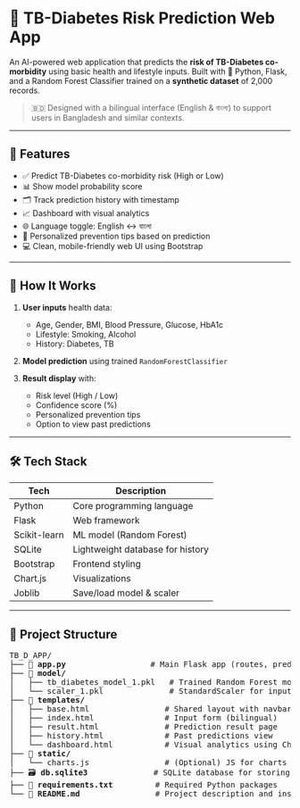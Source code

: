 # 🧠 TB-Diabetes Risk Prediction Web App

An AI-powered web application that predicts the **risk of TB-Diabetes co-morbidity** using basic health and lifestyle inputs. Built with 🐍 Python, Flask, and a Random Forest Classifier trained on a **synthetic dataset** of 2,000 records.

> 🇧🇩 Designed with a bilingual interface (English & বাংলা) to support users in Bangladesh and similar contexts.

---

## 🌟 Features

- ✅ Predict TB-Diabetes co-morbidity risk (High or Low)
- 📊 Show model probability score
- 🗂 Track prediction history with timestamp
- 📈 Dashboard with visual analytics
- 🌐 Language toggle: English ↔ বাংলা
- 🧠 Personalized prevention tips based on prediction
- 💻 Clean, mobile-friendly web UI using Bootstrap

---

## 🧪 How It Works

1. **User inputs** health data:
   - Age, Gender, BMI, Blood Pressure, Glucose, HbA1c
   - Lifestyle: Smoking, Alcohol
   - History: Diabetes, TB

2. **Model prediction** using trained `RandomForestClassifier`

3. **Result display** with:
   - Risk level (High / Low)
   - Confidence score (%)
   - Personalized prevention tips
   - Option to view past predictions

---

## 🛠️ Tech Stack

| Tech | Description |
|------|-------------|
| Python | Core programming language |
| Flask | Web framework |
| Scikit-learn | ML model (Random Forest) |
| SQLite | Lightweight database for history |
| Bootstrap | Frontend styling |
| Chart.js | Visualizations |
| Joblib | Save/load model & scaler |

---

## 📁 Project Structure

<pre>
TB_D_APP/
├── 🧠 <b>app.py</b>                  # Main Flask app (routes, prediction logic)
├── 📁 <b>model/</b>                 
│   ├── tb_diabetes_model_1.pkl   # Trained Random Forest model
│   └── scaler_1.pkl              # StandardScaler for input normalization
├── 📁 <b>templates/</b>             
│   ├── base.html                # Shared layout with navbar
│   ├── index.html               # Input form (bilingual)
│   ├── result.html              # Prediction result page
│   ├── history.html             # Past predictions view
│   └── dashboard.html           # Visual analytics using Chart.js
├── 📁 <b>static/</b>                
│   └── charts.js                # (Optional) JS for charts
├── 🗃️ <b>db.sqlite3</b>              # SQLite database for storing prediction history
├── 📄 <b>requirements.txt</b>         # Required Python packages
└── 📘 <b>README.md</b>                # Project description and instructions
</pre>

